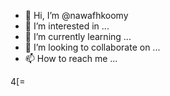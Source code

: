 - 👋 Hi, I’m @nawafhkoomy
- 👀 I’m interested in ...
- 🌱 I’m currently learning ...
- 💞️ I’m looking to collaborate on ...
- 📫 How to reach me ...

<!---
nawafhkoomy/nawafhkoomy is a ✨ special ✨ repository because its `README.md` (this file) appears on your GitHub profile.
You can click the Preview link to take a look at your changes.
--->4[=
